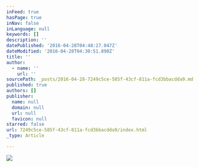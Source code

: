 ```yaml
---
inFeed: true
hasPage: true
inNav: false
inLanguage: null
keywords: []
description: ''
datePublished: '2016-04-28T04:48:27.047Z'
dateModified: '2016-04-28T04:30:51.890Z'
title: ''
author:
  - name: ''
    url: ''
sourcePath: _posts/2016-04-28-7249c5ce-585f-43cf-811a-fcd3bbacdda9.md
published: true
authors: []
publisher:
  name: null
  domain: null
  url: null
  favicon: null
starred: false
url: 7249c5ce-585f-43cf-811a-fcd3bbacdda9/index.html
_type: Article

---
```

![](https://the-grid-user-content.s3-us-west-2.amazonaws.com/0021d420-2459-47f7-9ad7-ead6f34d818c.jpg)